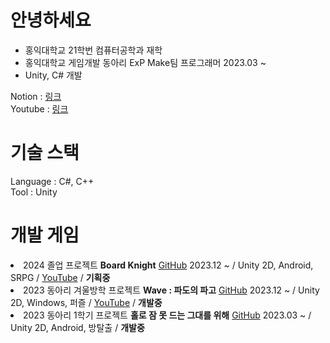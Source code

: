 <body>
<div class="header">
  <h1>안녕하세요</h1>
</div>

<ul class="list-style">
  <li>홍익대학교 21학번 컴퓨터공학과 재학</li>
  <li>홍익대학교 게임개발 동아리 ExP Make팀 프로그래머 2023.03 ~</li>
  <li>Unity, C# 개발</li>
</ul>

<div>
  Notion : <a href="https://www.notion.so/487ee1fe554b440a85a5e2f0f801a762?pvs=4">링크</a><br>
  Youtube : <a href="https://www.youtube.com/channel/UCLW1WoUOPQnU9VNn5HXVcAw">링크</a>
</div>

<div class="header">
  <h1>기술 스택</h1>
</div>

<div>
  Language : C#, C++<br>
  Tool : Unity
</div>

<div class="header">
  <h1>개발 게임</h1>
</div>

<div>
    <li>2024 졸업 프로젝트 <b>Board Knight</b> <a href="https://github.com/OnlyMutalisk/2024-Unity.Capstone">GitHub</a> 2023.12 ~ / Unity 2D, Android, SRPG / <a href="https://drive.google.com/file/d/12k1YsJBmscz7tKRn3KBBjxNpfWgFmzjM/view?usp=sharing">YouTube</a> / <b>기획중</b></li>
    <li>2023 동아리 겨울방학 프로젝트 <b>Wave : 파도의 파고</b> <a href="https://github.com/OnlyMutalisk/2024-Unity.EXP.Wave">GitHub</a> 2023.12 ~ / Unity 2D, Windows, 퍼즐 / <a href="https://youtu.be/qtqSEp7TAGI?feature=shared">YouTube</a> / <b>개발중</b></li>
    <li>2023 동아리 1학기 프로젝트 <b>홀로 잠 못 드는 그대를 위해</b> <a href="https://github.com/OnlyMutalisk/2023-Unity.EXP.Escape">GitHub</a> 2023.03 ~ / Unity 2D, Android, 방탈출 / <b>개발중</b></li>


</div>
</body>
